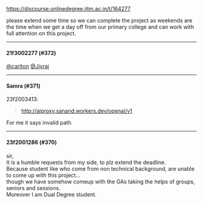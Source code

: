 https://discourse.onlinedegree.iitm.ac.in/t/164277

please extend some time so we can complete the project as weekends are the time when we get a day off from our primary college and can work with full attention on this project.</p><hr>

<h4>21f3002277 (#372)</h4>
<p></p>
<p><a class="mention" href="/u/carlton">@carlton</a> <a class="mention" href="/u/jivraj">@Jivraj</a></p><hr>

<h4>Samra (#371)</h4>
<aside class="quote group-ds-students" data-post="368" data-topic="164277" data-username="23f2003413">
<div class="title">
<div class="quote-controls"></div>
 23f2003413:</div>
<blockquote>
<p><a href="http://aiproxy.sanand.workers.dev/openai/v1" rel="noopener nofollow ugc">http://aiproxy.sanand.workers.dev/openai/v1</a></p>
</blockquote>
</aside>
<p>For me it says invalid path</p><hr>

<h4>23f2001286 (#370)</h4>
<p>sir,<br/>
It is a humble requests from my side, to plz extend the deadline.<br/>
Because student like who come from non technical background, are unable to come up with this project…<br/>
though we have somehow comeup with the GAs taking the helps of groups, seniors and sessions.<br/>
Moreover I am Dual Degree student.